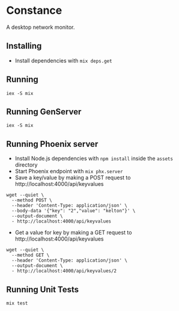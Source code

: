 # Constance

A desktop network monitor.

## Installing

- Install dependencies with `mix deps.get`

## Running 

```
iex -S mix 
```

## Running GenServer

```
iex -S mix 
```

## Running Phoenix server

- Install Node.js dependencies with `npm install` inside the `assets` directory
- Start Phoenix endpoint with `mix phx.server`
- Save a key/value by making a POST request to http://localhost:4000/api/keyvalues
```
wget --quiet \
  --method POST \
  --header 'Content-Type: application/json' \
  --body-data '{"key": "2","value": "kelton"}' \
  --output-document \
  - http://localhost:4000/api/keyvalues
```

- Get a value for key by making a GET request to http://localhost:4000/api/keyvalues

```
wget --quiet \
  --method GET \
  --header 'Content-Type: application/json' \
  --output-document \
  - http://localhost:4000/api/keyvalues/2
```

## Running Unit Tests

`mix test`